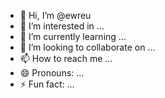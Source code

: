 - 👋 Hi, I’m @ewreu
- 👀 I’m interested in ...
- 🌱 I’m currently learning ...
- 💞️ I’m looking to collaborate on ...
- 📫 How to reach me ...
- 😄 Pronouns: ...
- ⚡ Fun fact: ...

<!---
ewreu/ewreu is a ✨ special ✨ repository because its `README.md` (this file) appears on your GitHub profile.
You can click the Preview link to take a look at your changes.
--->
